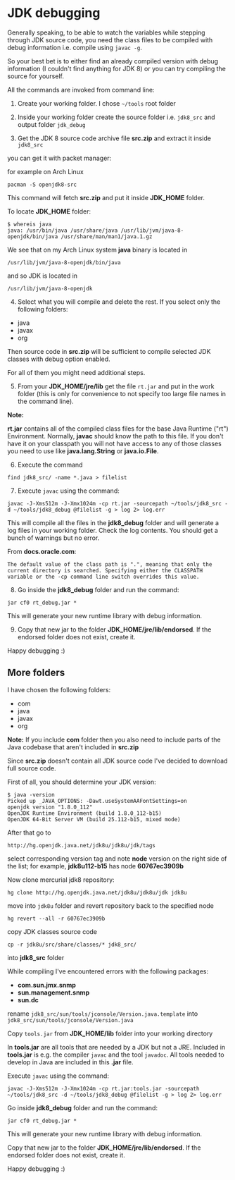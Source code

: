 # JDK debugging

Generally speaking, to be able to watch the variables while stepping 
through JDK source code, you need the class files to be compiled with 
debug information i.e. compile using `javac -g`.

So your best bet is to either find an already compiled version with 
debug information (I couldn't find anything for JDK 8) or you can try 
compiling the source for yourself.

All the commands are invoked from command line:

1. Create your working folder. I chose `~/tools` root folder
2. Inside your working folder create the source folder i.e. `jdk8_src` 
   and output folder `jdk_debug`

3. Get the JDK 8 source code archive file **src.zip** and extract it 
inside `jdk8_src`

you can get it with packet manager:

for example on Arch Linux

```
pacman -S openjdk8-src
```

This command will fetch **src.zip** and put it inside **JDK_HOME** 
folder.

To locate **JDK_HOME** folder:

```
$ whereis java
java: /usr/bin/java /usr/share/java /usr/lib/jvm/java-8-openjdk/bin/java /usr/share/man/man1/java.1.gz
```

We see that on my Arch Linux system **java** binary is located in 

```
/usr/lib/jvm/java-8-openjdk/bin/java
```

and so JDK is located in

```
/usr/lib/jvm/java-8-openjdk
```

4. Select what you will compile and delete the rest. If you select 
only the following folders:

  * java
  * javax
  * org

Then source code in **src.zip** will be sufficient to compile selected
JDK classes with debug option enabled.

For all of them you might need additional steps.

5. From your **JDK_HOME/jre/lib** get the file `rt.jar` and put in the
work folder (this is only for convenience to not specify too large 
file names in the command line). 

**Note:**

**rt.jar** contains all of the compiled class files for the
base Java Runtime ("rt") Environment. Normally, **javac** should know 
the path to this file. If you don't have it on your classpath you will
not have access to any of those classes you need to use like 
**java.lang.String** or **java.io.File**.


6. Execute the command

```
find jdk8_src/ -name *.java > filelist
```

7. Execute `javac` using the command:

```
javac -J-Xms512m -J-Xmx1024m -cp rt.jar -sourcepath ~/tools/jdk8_src -d ~/tools/jdk8_debug @filelist -g > log 2> log.err
```

This will compile all the files in the **jdk8_debug** folder and will 
generate a log files in your working folder. Check the log contents. 
You should get a bunch of warnings but no error.

From **docs.oracle.com**:

```
The default value of the class path is ".", meaning that only the 
current directory is searched. Specifying either the CLASSPATH 
variable or the -cp command line switch overrides this value.
```

8. Go inside the **jdk8_debug** folder and run the command: 

```
jar cf0 rt_debug.jar * 
```

This will generate your new runtime library with debug information.

9. Copy that new jar to the folder **JDK_HOME/jre/lib/endorsed**. If 
the endorsed folder does not exist, create it.

Happy debugging :)

## More folders

I have chosen the following folders:

  * com
  * java
  * javax
  * org

**Note:** If you include **com** folder then you also need to include
parts of the Java codebase that aren't included in **src.zip**

Since **src.zip** doesn't contain all JDK source code I've decided
to download full source code.

First of all, you should determine your JDK version:

```
$ java -version
Picked up _JAVA_OPTIONS: -Dawt.useSystemAAFontSettings=on
openjdk version "1.8.0_112"
OpenJDK Runtime Environment (build 1.8.0_112-b15)
OpenJDK 64-Bit Server VM (build 25.112-b15, mixed mode)
```

After that go to

```
http://hg.openjdk.java.net/jdk8u/jdk8u/jdk/tags
```

select corresponding version tag and note **node** version on the 
right side of the list; for example, **jdk8u112-b15** has node
**60767ec3909b**

Now clone mercurial jdk8 repository:

```
hg clone http://hg.openjdk.java.net/jdk8u/jdk8u/jdk jdk8u
```

move into `jdk8u` folder and revert repository back to the specified 
node 

```
hg revert --all -r 60767ec3909b
```

copy JDK classes source code 

```
cp -r jdk8u/src/share/classes/* jdk8_src/
```

into **jdk8_src** folder 

While compiling I've encountered errors with the following packages:

  * **com.sun.jmx.snmp** 
  * **sun.management.snmp** 
  * **sun.dc** 

rename `jdk8_src/sun/tools/jconsole/Version.java.template` into
`jdk8_src/sun/tools/jconsole/Version.java`

Copy `tools.jar` from **JDK_HOME/lib** folder into your working 
directory

In **tools.jar** are all tools that are needed by a JDK but not a JRE.
Included in **tools.jar** is e.g. the compiler `javac` and the tool 
`javadoc`. All tools needed to develop in Java are included in this 
**.jar** file.

Execute `javac` using the command:

```
javac -J-Xms512m -J-Xmx1024m -cp rt.jar:tools.jar -sourcepath ~/tools/jdk8_src -d ~/tools/jdk8_debug @filelist -g > log 2> log.err
```

Go inside **jdk8_debug** folder and run the command:

```
jar cf0 rt_debug.jar *
```

This will generate your new runtime library with debug information.

Copy that new jar to the folder **JDK_HOME/jre/lib/endorsed**. If the 
endorsed folder does not exist, create it.

Happy debugging :)



